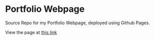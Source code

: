 # Portfolio Webpage
Source Repo for my Portfolio Webpage, deployed using Github Pages.

View the page at [this link](http://samson-bakos.github.io)

